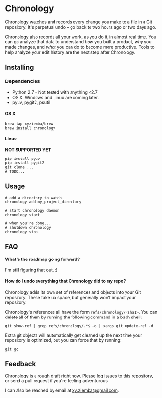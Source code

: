 # Chronology

Chronology watches and records every change you make to a file in a Git repository. It's perpetual undo – go back to two hours ago or two days ago.

Chronology also records all your work, as you do it, in almost real time. You can go analyze that data to understand *how* you built a product, *why* you made changes, and *what* you can do to become more productive. Tools to help analyze your edit history are the next step after Chronology.

## Installing

### Dependencies

* Python 2.7 – Not tested with anything <2.7
* OS X. Windows and Linux are coming later.
* pyuv, pygit2, psutil

#### OS X

	brew tap xyziemba/brew
	brew install chronology

#### Linux

**NOT SUPPORTED YET**

	pip install pyuv
	pip install pygit2
	git clone ...
	# TODO...

## Usage

	# add a directory to watch
	chronology add my_project_directory
	
	# start chronology daemon
	chronology start
	
	# when you're done...
	# shutdown chronology
	chronology stop
	
## FAQ

#### What's the roadmap going forward?

I'm still figuring that out. :)

#### How do I undo everything that Chronology did to my repo?

Chronology adds its own set of references and objects into your Git repository. These take up space, but generally won't impact your repository.

Chronology's references all have the form `refs/chronology/<sha1>`. You can delete all of them by running the following command in a bash shell:

	git show-ref | grep refs/chronology/.*$ -o | xargs git update-ref -d

Extra git objects will automatically get cleaned up the next time your repository is optimized, but you can force that by running:

	git gc

## Feedback

Chronology is a rough draft right now. Please log issues to this repository, or send a pull request if you're feeling adventurous.

I can also be reached by email at xy.ziemba@gmail.com.